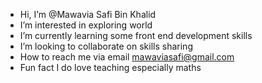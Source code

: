 -  Hi, I’m @Mawavia Safi Bin Khalid 
-  I’m interested in exploring world
-  I’m currently learning some front end development skills
-  I’m looking to collaborate on skills sharing
-  How to reach me via email mawaviasafi@gmail.com
-  Fun fact I do love teaching especially maths
  

<!---
Utiring-Force/Utiring-Force is a ✨ special ✨ repository because its `README.md` (this file) appears on your GitHub profile.
You can click the Preview link to take a look at your changes.
--->
